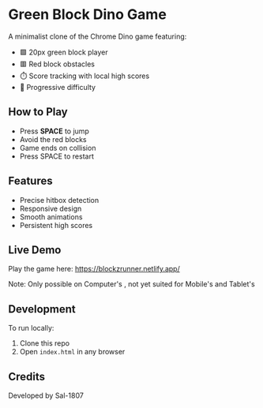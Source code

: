 # Green Block Dino Game

A minimalist clone of the Chrome Dino game featuring:
- 🟩 20px green block player
- 🟥 Red block obstacles
- ⏱️ Score tracking with local high scores
- 🚀 Progressive difficulty

## How to Play
- Press **SPACE** to jump
- Avoid the red blocks
- Game ends on collision
- Press SPACE to restart

## Features
- Precise hitbox detection
- Responsive design
- Smooth animations
- Persistent high scores

## Live Demo
Play the game here: https://blockzrunner.netlify.app/

Note: Only possible on Computer's , not yet suited for Mobile's and Tablet's 

## Development
To run locally:
1. Clone this repo
2. Open `index.html` in any browser

## Credits
Developed by Sal-1807
